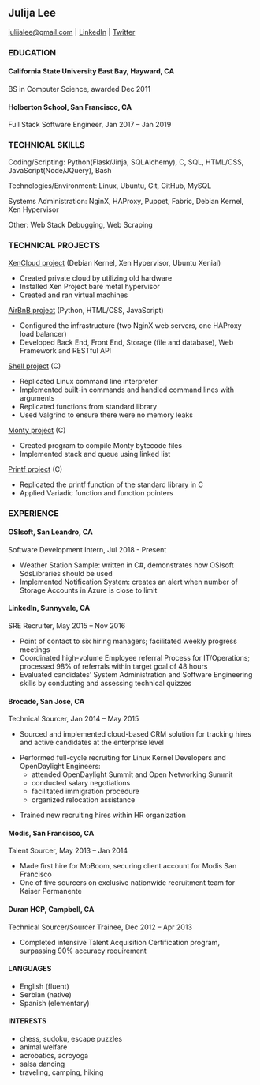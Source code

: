 ## Julija Lee
julijalee@gmail.com   |   [LinkedIn](https://www.linkedin.com/in/julija-lee-44b10746/)   |   [Twitter](https://twitter.com/LeeJulija)

### EDUCATION

#### California State University East Bay, Hayward, CA
BS in Computer Science, awarded Dec 2011
#### Holberton School, San Francisco, CA
Full Stack Software Engineer, Jan 2017 – Jan 2019

### TECHNICAL SKILLS
Coding/Scripting: Python(Flask/Jinja, SQLAlchemy), C, SQL, HTML/CSS, JavaScript(Node/JQuery), Bash 

Technologies/Environment: Linux, Ubuntu, Git, GitHub, MySQL

Systems Administration: NginX, HAProxy, Puppet, Fabric, Debian Kernel, Xen Hypervisor

Other:  Web Stack Debugging, Web Scraping

### TECHNICAL PROJECTS

[XenCloud project](https://www.facebook.com/HolbertonSchool/videos/1911507729167724/) (Debian Kernel, Xen Hypervisor, Ubuntu Xenial)
- Created private cloud by utilizing old hardware
- Installed Xen Project bare metal hypervisor
- Created and ran virtual machines

[AirBnB project](https://github.com/FreeJules/AirBnB_clone_v4) (Python, HTML/CSS, JavaScript)
- Configured the infrastructure (two NginX web servers, one HAProxy load balancer)
- Developed Back End, Front End, Storage (file and database), Web Framework and RESTful API

[Shell project](https://github.com/FreeJules/simple_shell) (C)
- Replicated  Linux command line interpreter
- Implemented built-in commands and handled command lines with arguments
- Replicated functions from standard library
- Used Valgrind to ensure there were no memory leaks

[Monty project](https://github.com/kjowong/monty) (C)
- Created program to compile Monty bytecode files
- Implemented stack and queue using linked list

[Printf project](https://github.com/FreeJules/printf) (C)
- Replicated  the printf function  of the standard library  in C
- Applied Variadic function and function pointers


### EXPERIENCE

#### OSIsoft, San Leandro, CA
Software Development Intern, Jul 2018 - Present
- Weather Station Sample: written in C#, demonstrates how OSIsoft SdsLibraries should be used
- Implemented Notification System: creates an alert when number of Storage Accounts in Azure is close to limit

#### LinkedIn, Sunnyvale, CA
SRE Recruiter, May 2015 – Nov 2016
- Point of contact to six hiring managers; facilitated weekly progress meetings
- Coordinated high-volume Employee referral Process for IT/Operations; processed 98% of referrals within target goal
of 48 hours
- Evaluated candidates’ System Administration and Software Engineering skills by conducting and assessing technical
quizzes

#### Brocade, San Jose, CA
Technical Sourcer, Jan 2014 – May 2015
- Sourced and implemented cloud-based CRM solution for tracking hires and active candidates at the enterprise level
* Performed full-cycle recruiting for Linux Kernel Developers and OpenDaylight Engineers: 
  * attended OpenDaylight Summit and Open Networking Summit
  * conducted salary negotiations
  * facilitated immigration procedure
  * organized relocation assistance
- Trained new recruiting hires within HR organization

#### Modis, San Francisco, CA
Talent Sourcer, May 2013 – Jan 2014
- Made first hire for MoBoom, securing client account for Modis San Francisco
- One of five sourcers on exclusive nationwide recruitment team for Kaiser Permanente

#### Duran HCP, Campbell, CA
Technical Sourcer/Sourcer Trainee, Dec 2012 – Apr 2013
- Completed intensive Talent Acquisition  Certification program, surpassing 90% accuracy requirement

#### LANGUAGES
- English (fluent)
- Serbian (native)
- Spanish (elementary)

#### INTERESTS
- chess, sudoku, escape puzzles
- animal welfare
- acrobatics, acroyoga
- salsa dancing
- traveling, camping, hiking
